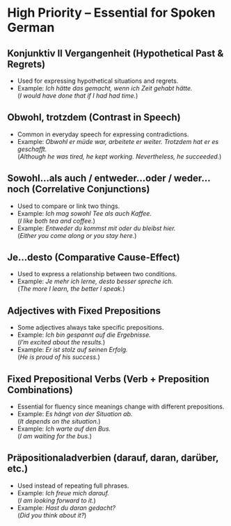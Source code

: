 # High Priority – Essential for Spoken German

## Konjunktiv II Vergangenheit (Hypothetical Past & Regrets)

- Used for expressing hypothetical situations and regrets.  
- Example: *Ich hätte das gemacht, wenn ich Zeit gehabt hätte.*  
  (*I would have done that if I had had time.*)  

## Obwohl, trotzdem (Contrast in Speech)

- Common in everyday speech for expressing contradictions.  
- Example: *Obwohl er müde war, arbeitete er weiter. Trotzdem hat er es geschafft.*  
  (*Although he was tired, he kept working. Nevertheless, he succeeded.*)  

## Sowohl…als auch / entweder…oder / weder…noch (Correlative Conjunctions)

- Used to compare or link two things.  
- Example: *Ich mag sowohl Tee als auch Kaffee.*  
  (*I like both tea and coffee.*)  
- Example: *Entweder du kommst mit oder du bleibst hier.*  
  (*Either you come along or you stay here.*)  

## Je…desto (Comparative Cause-Effect)

- Used to express a relationship between two conditions.  
- Example: *Je mehr ich lerne, desto besser spreche ich.*  
  (*The more I learn, the better I speak.*)  

## Adjectives with Fixed Prepositions

- Some adjectives always take specific prepositions.  
- Example: *Ich bin gespannt auf die Ergebnisse.*  
  (*I’m excited about the results.*)  
- Example: *Er ist stolz auf seinen Erfolg.*  
  (*He is proud of his success.*)  

## Fixed Prepositional Verbs (Verb + Preposition Combinations)

- Essential for fluency since meanings change with different prepositions.  
- Example: *Es hängt von der Situation ab.*  
  (*It depends on the situation.*)  
- Example: *Ich warte auf den Bus.*  
  (*I am waiting for the bus.*)  

## Präpositionaladverbien (darauf, daran, darüber, etc.)

- Used instead of repeating full phrases.  
- Example: *Ich freue mich darauf.*  
  (*I am looking forward to it.*)  
- Example: *Hast du daran gedacht?*  
  (*Did you think about it?*)  
